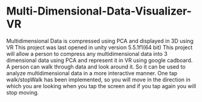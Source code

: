 # Multi-Dimensional-Data-Visualizer-VR
Multidimensional Data is compressed using PCA and displayed in 3D using VR
This project was last opened in unity version 5.5.1f1(64 bit)
This project will allow a person to compress any multidimensional data into 3 dimensional data using PCA and represent it in VR using google cadboard. A person can walk through data and look around it. So it can be used to analyze multidimensional data in a more interactive manner.
One tap walk/stopWalk has been implemented, so you will move in the direction in which you are looking when you tap the screen and if you tap again you will stop moving.
